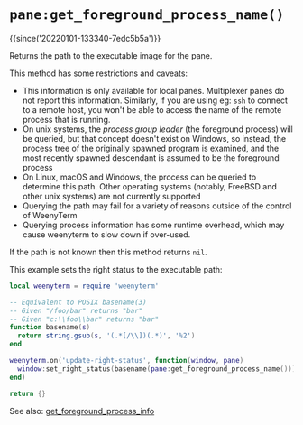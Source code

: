 # `pane:get_foreground_process_name()`

{{since('20220101-133340-7edc5b5a')}}

Returns the path to the executable image for the pane.

This method has some restrictions and caveats:

* This information is only available for local panes.  Multiplexer panes do not report this information.  Similarly, if you are using eg: `ssh` to connect to a remote host, you won't be able to access the name of the remote process that is running.
* On unix systems, the *process group leader* (the foreground process) will be queried, but that concept doesn't exist on Windows, so instead, the process tree of the originally spawned program is examined, and the most recently spawned descendant is assumed to be the foreground process
* On Linux, macOS and Windows, the process can be queried to determine this path. Other operating systems (notably, FreeBSD and other unix systems) are not currently supported
* Querying the path may fail for a variety of reasons outside of the control of WeenyTerm
* Querying process information has some runtime overhead, which may cause weenyterm to slow down if over-used.

If the path is not known then this method returns `nil`.

This example sets the right status to the executable path:

```lua
local weenyterm = require 'weenyterm'

-- Equivalent to POSIX basename(3)
-- Given "/foo/bar" returns "bar"
-- Given "c:\\foo\\bar" returns "bar"
function basename(s)
  return string.gsub(s, '(.*[/\\])(.*)', '%2')
end

weenyterm.on('update-right-status', function(window, pane)
  window:set_right_status(basename(pane:get_foreground_process_name()))
end)

return {}
```

See also: [get_foreground_process_info](get_foreground_process_info.md)
